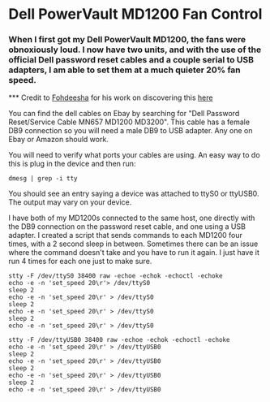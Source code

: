 # Dell PowerVault MD1200 Fan Control

### When I first got my Dell PowerVault MD1200, the fans were obnoxiously loud.  I now have two units, and with the use of the official Dell password reset cables and a couple serial to USB adapters, I am able to set them at a much quieter 20% fan speed.

*** Credit to [Fohdeesha](https://fohdeesha.com/docs/) for his work on discovering this [here](https://forums.servethehome.com/index.php?threads/fun-with-an-md1200-md1220-sc200-sc220.27487/)

You can find the dell cables on Ebay by searching for "Dell Password Reset/Service Cable MN657 MD1200 MD3200".  This cable has a female DB9 connection so you will need a male DB9 to USB adapter.  Any one on Ebay or Amazon should work.

You will need to verify what ports your cables are using.  An easy way to do this is plug in the device and then run:

```
dmesg | grep -i tty
```

You should see an entry saying a device was attached to ttyS0 or ttyUSB0.  The output may vary on your device.

I have both of my MD1200s connected to the same host, one directly with the DB9 connection on the password reset cable, and one using a USB adapter.  I created a script that sends commands to each MD1200 four times, with a 2 second sleep in between.  Sometimes there can be an issue where the command doesn't take and you have to run it again.  I just have it run 4 times for each one just to make sure.

```
stty -F /dev/ttyS0 38400 raw -echoe -echok -echoctl -echoke
echo -e -n 'set_speed 20\r'> /dev/ttyS0
sleep 2
echo -e -n 'set_speed 20\r' > /dev/ttyS0
sleep 2
echo -e -n 'set_speed 20\r' > /dev/ttyS0
sleep 2
echo -e -n 'set_speed 20\r' > /dev/ttyS0

stty -F /dev/ttyUSB0 38400 raw -echoe -echok -echoctl -echoke
echo -e -n 'set_speed 20\r' > /dev/ttyUSB0
sleep 2
echo -e -n 'set_speed 20\r' > /dev/ttyUSB0
sleep 2
echo -e -n 'set_speed 20\r' > /dev/ttyUSB0
sleep 2
echo -e -n 'set_speed 20\r' > /dev/ttyUSB0
```
